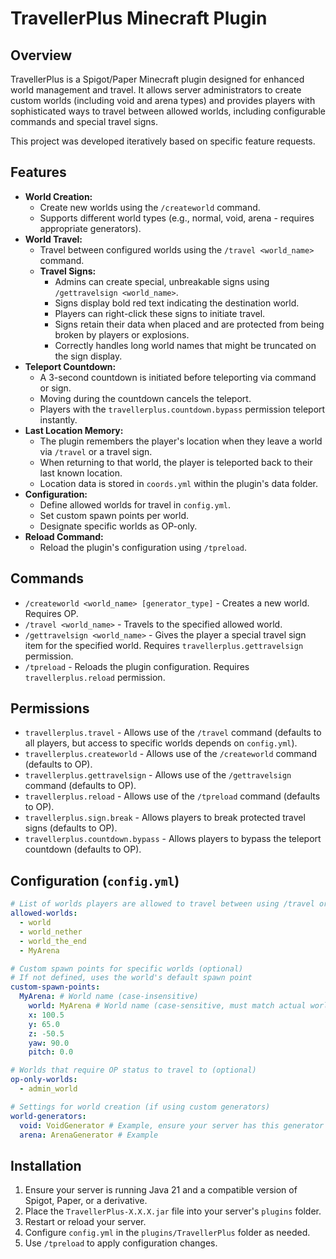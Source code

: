 # TravellerPlus Minecraft Plugin

## Overview

TravellerPlus is a Spigot/Paper Minecraft plugin designed for enhanced world management and travel. It allows server administrators to create custom worlds (including void and arena types) and provides players with sophisticated ways to travel between allowed worlds, including configurable commands and special travel signs.

This project was developed iteratively based on specific feature requests.

## Features

*   **World Creation:**
    *   Create new worlds using the `/createworld` command.
    *   Supports different world types (e.g., normal, void, arena - requires appropriate generators).
*   **World Travel:**
    *   Travel between configured worlds using the `/travel <world_name>` command.
    *   **Travel Signs:**
        *   Admins can create special, unbreakable signs using `/gettravelsign <world_name>`.
        *   Signs display bold red text indicating the destination world.
        *   Players can right-click these signs to initiate travel.
        *   Signs retain their data when placed and are protected from being broken by players or explosions.
        *   Correctly handles long world names that might be truncated on the sign display.
*   **Teleport Countdown:**
    *   A 3-second countdown is initiated before teleporting via command or sign.
    *   Moving during the countdown cancels the teleport.
    *   Players with the `travellerplus.countdown.bypass` permission teleport instantly.
*   **Last Location Memory:**
    *   The plugin remembers the player's location when they leave a world via `/travel` or a travel sign.
    *   When returning to that world, the player is teleported back to their last known location.
    *   Location data is stored in `coords.yml` within the plugin's data folder.
*   **Configuration:**
    *   Define allowed worlds for travel in `config.yml`.
    *   Set custom spawn points per world.
    *   Designate specific worlds as OP-only.
*   **Reload Command:**
    *   Reload the plugin's configuration using `/tpreload`.

## Commands

*   `/createworld <world_name> [generator_type]` - Creates a new world. Requires OP.
*   `/travel <world_name>` - Travels to the specified allowed world.
*   `/gettravelsign <world_name>` - Gives the player a special travel sign item for the specified world. Requires `travellerplus.gettravelsign` permission.
*   `/tpreload` - Reloads the plugin configuration. Requires `travellerplus.reload` permission.

## Permissions

*   `travellerplus.travel` - Allows use of the `/travel` command (defaults to all players, but access to specific worlds depends on `config.yml`).
*   `travellerplus.createworld` - Allows use of the `/createworld` command (defaults to OP).
*   `travellerplus.gettravelsign` - Allows use of the `/gettravelsign` command (defaults to OP).
*   `travellerplus.reload` - Allows use of the `/tpreload` command (defaults to OP).
*   `travellerplus.sign.break` - Allows players to break protected travel signs (defaults to OP).
*   `travellerplus.countdown.bypass` - Allows players to bypass the teleport countdown (defaults to OP).

## Configuration (`config.yml`)

```yaml
# List of worlds players are allowed to travel between using /travel or signs
allowed-worlds:
  - world
  - world_nether
  - world_the_end
  - MyArena

# Custom spawn points for specific worlds (optional)
# If not defined, uses the world's default spawn point
custom-spawn-points:
  MyArena: # World name (case-insensitive)
    world: MyArena # World name (case-sensitive, must match actual world)
    x: 100.5
    y: 65.0
    z: -50.5
    yaw: 90.0
    pitch: 0.0

# Worlds that require OP status to travel to (optional)
op-only-worlds:
  - admin_world

# Settings for world creation (if using custom generators)
world-generators:
  void: VoidGenerator # Example, ensure your server has this generator
  arena: ArenaGenerator # Example
```

## Installation

1.  Ensure your server is running Java 21 and a compatible version of Spigot, Paper, or a derivative.
2.  Place the `TravellerPlus-X.X.X.jar` file into your server's `plugins` folder.
3.  Restart or reload your server.
4.  Configure `config.yml` in the `plugins/TravellerPlus` folder as needed.
5.  Use `/tpreload` to apply configuration changes.

